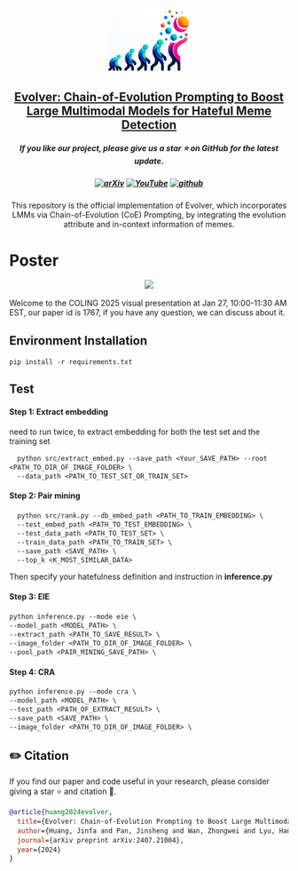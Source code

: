 <div align=center>
<img src="assets/evoler_logo.png" width="150px">
</div>
<h2 align="center"> <a href="https://arxiv.org/abs/2407.21004">Evolver: Chain-of-Evolution Prompting to Boost Large Multimodal Models for Hateful Meme Detection</a></h2>
<h5 align="center"> If you like our project, please give us a star ⭐ on GitHub for the latest update.  </h2>

<h5 align="center">

[![arXiv](https://img.shields.io/badge/Arxiv-2407.21004-b31b1b.svg?logo=arXiv)](https://arxiv.org/abs/2407.21004) 
   [![YouTube](https://img.shields.io/badge/-YouTube-000000?logo=youtube&logoColor=FF0000)](https://www.youtube.com/watch?v=SPloR9BF2-c)
[![github](https://img.shields.io/github/stars/inFaaa/Evolver.svg?style=social)](https://github.com/inFaaa/Evolver)

</h5>

<div align="center">
This repository is the official implementation of Evolver,  which incorporates LMMs via Chain-of-Evolution (CoE) Prompting, by integrating the evolution attribute and in-context information of memes.
</div>


# Poster
<div align=center>
<img src="assets/evolver_poster_COLING2025.png" width="500px">
</div>

Welcome to the COLING 2025 visual presentation at Jan 27, 10:00-11:30 AM EST, our paper id is 1767, if you have any question, we can discuss about it.

## Environment Installation
    pip install -r requirements.txt


## Test

#### Step 1: Extract embedding
need to run twice, to extract embedding for both the test set and the training set

      python src/extract_embed.py --save_path <Your_SAVE_PATH> --root <PATH_TO_DIR_OF_IMAGE_FOLDER> \
      --data_path <PATH_TO_TEST_SET_OR_TRAIN_SET>

#### Step 2: Pair mining

      python src/rank.py --db_embed_path <PATH_TO_TRAIN_EMBEDDING> \
      --test_embed_path <PATH_TO_TEST_EMBEDDING> \
      --test_data_path <PATH_TO_TEST_SET> \
      --train_data_path <PATH_TO_TRAIN_SET> \
      --save_path <SAVE_PATH> \
      --top_k <K_MOST_SIMILAR_DATA>

Then specify your hatefulness definition and instruction in <b> inference.py </b>

#### Step 3: EIE

    python inference.py --mode eie \
    --model_path <MODEL_PATH> \
    --extract_path <PATH_TO_SAVE_RESULT> \
    --image_folder <PATH_TO_DIR_OF_IMAGE_FOLDER> \
    --pool_path <PAIR_MINING_SAVE_PATH> \

#### Step 4: CRA

    python inference.py --mode cra \
    --model_path <MODEL_PATH> \
    --test_path <PATH_OF_EXTRACT_RESULT> \
    --save_path <SAVE_PATH> \
    --image_folder <PATH_TO_DIR_OF_IMAGE_FOLDER> \


## ✏️ Citation
If you find our paper and code useful in your research, please consider giving a star :star: and citation :pencil:.

```BibTeX
@article{huang2024evolver,
  title={Evolver: Chain-of-Evolution Prompting to Boost Large Multimodal Models for Hateful Meme Detection},
  author={Huang, Jinfa and Pan, Jinsheng and Wan, Zhongwei and Lyu, Hanjia and Luo, Jiebo},
  journal={arXiv preprint arXiv:2407.21004},
  year={2024}
}
```

</a>
